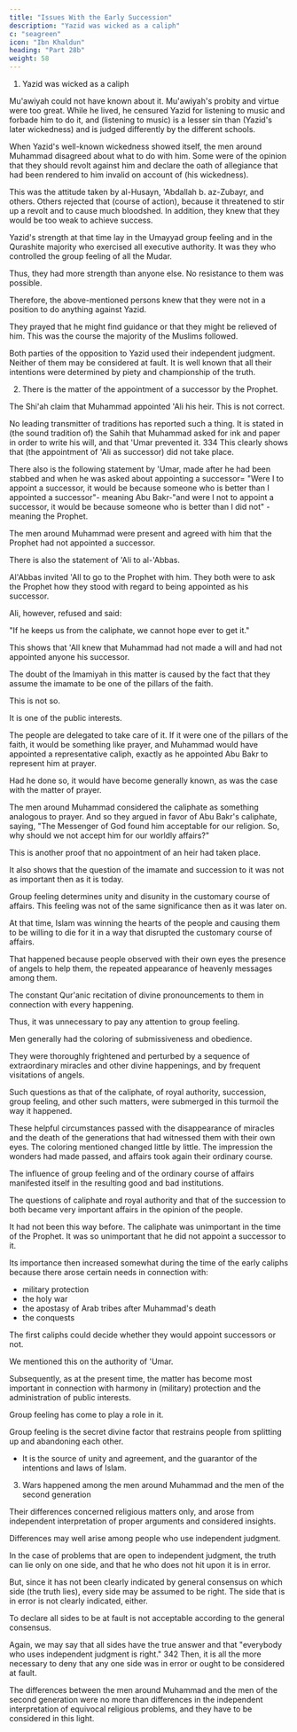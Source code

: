 ```yaml
---
title: "Issues With the Early Succession"
description: "Yazid was wicked as a caliph"
c: "seagreen"
icon: "Ibn Khaldun"
heading: "Part 28b"
weight: 58
---
```



1. Yazid was wicked as a caliph 

<!-- One should beware of thinking that --> 

Mu'awiyah could not have known about it. Mu'awiyah's probity and virtue were too great. While he lived, he censured Yazid for listening to music and forbade him to do it, and (listening to music) is a lesser sin than (Yazid's later wickedness) and is judged differently by the different schools.

When Yazid's well-known wickedness showed itself, the men around Muhammad disagreed about what to do with him. Some were of the opinion that they should revolt against him and declare the oath of allegiance that had been
rendered to him invalid on account of (his wickedness). 

This was the attitude taken by al-Husayn, 'Abdallah b. az-Zubayr, and others. Others rejected that (course of action), because it threatened to stir up a revolt and to cause much bloodshed. In addition, they knew that they would be too weak to achieve success. 

Yazid's strength at that time lay in the Umayyad group feeling and in the Qurashite majority who exercised all executive authority. It was they who controlled the group feeling of all the Mudar. 

Thus, they had more strength than anyone else. No resistance to them was possible. 

Therefore, the above-mentioned persons knew that they were not in a position to do anything against Yazid. 

They prayed that he might find guidance or that they might be relieved of him. This was the course the majority of the Muslims followed. 

Both parties of the opposition to Yazid used their independent judgment. Neither of them may be considered at fault. It is well known that all their intentions were determined by piety and championship of the truth.
<!-- May God enable us to follow their model. -->


2. There is the matter of the appointment of a successor by the Prophet.

The Shi'ah claim that Muhammad appointed 'Ali his heir. This is not correct. 

No leading transmitter of traditions has reported such a thing. It is stated in (the sound tradition of) the Sahih that Muhammad asked for ink and paper in order to write his
will, and that 'Umar prevented it. 334 This clearly shows that (the appointment of 'Ali as successor) did not take place.

There also is the following statement by 'Umar, made after he had been stabbed and when he was asked about appointing a successor= "Were I to appoint a successor, it would be because someone who is better than I appointed a successor"- meaning Abu Bakr-"and were I not to appoint a successor, it would be because someone who is better than I did not" -meaning the Prophet. 
<!-- 335  -->
<!-- 336 -->

The men around Muhammad were present and agreed with him that the Prophet  had not appointed a successor.

There is also the statement of 'Ali to al-'Abbas. 

Al'Abbas invited 'All to go to the Prophet with him. They both were to ask the Prophet how they stood with regard to being appointed as his successor. 

Ali, however, refused and said:

"If he keeps us from the caliphate, we cannot hope ever to get it." 
<!-- 337  -->

This shows that 'All knew that Muhammad had not made a will and had not appointed anyone his successor. 

The doubt of the Imamiyah in this matter is caused by the fact that they assume the imamate to be one of the pillars of the faith. 
<!-- 338  -->

This is not so. 

It is one of the public interests. 

The people are delegated to take care of it. If it were one of the pillars of the faith, it would be something like prayer, and Muhammad would have appointed a representative caliph, exactly as he appointed Abu Bakr to represent him at prayer. 

Had he done so, it would have become generally known, as was the case with the matter of prayer. 

The men around Muhammad considered the caliphate as something analogous to prayer. And so they argued in favor of Abu Bakr's caliphate, saying, "The Messenger of God found him acceptable for our religion. So, why should we not accept him for our worldly affairs?" 
<!-- 339  -->

This is another proof that no appointment of an heir had taken place.

It also shows that the question of the imamate and succession to it was not as important then as it is today. 

Group feeling determines unity and disunity in the customary course of affairs. This feeling was not of the same significance then as it was later on.

At that time, Islam was winning the hearts of the people and causing them to be willing to die for it in a way that disrupted the customary course of affairs. 

That happened because people observed with their own eyes the presence of angels to help them, the repeated appearance of heavenly messages among them.

The constant Qur'anic recitation of divine pronouncements to them in connection with every happening. 

Thus, it was unnecessary to pay any attention to group feeling. 

Men generally had the coloring of submissiveness and obedience. 

They were thoroughly frightened and perturbed by a sequence of extraordinary miracles and other divine happenings, and by frequent visitations of angels.
<!-- 340  -->

Such questions as that of the caliphate, of royal authority, succession, group feeling, and other such matters, were submerged in this turmoil the way it happened.

These helpful circumstances passed with the disappearance of miracles and the death of the generations that had witnessed them with their own eyes. The coloring mentioned changed little by little. The impression the wonders had made passed, and affairs took again their ordinary course. 

The influence of group feeling and of the ordinary course of affairs manifested itself in the resulting good and bad institutions. 

The questions of caliphate and royal authority and that of the succession to both became very important affairs in the opinion of the people. 

It had not been this way before.  The caliphate was unimportant in the time of the Prophet. It was so unimportant that he did not appoint a successor to it. 

Its importance then increased somewhat during the time of the early caliphs because there arose certain needs in connection with:
- military protection
- the holy war
- the apostasy of Arab tribes after Muhammad's death
- the conquests

The first caliphs could decide whether they would appoint successors or not. 

We mentioned this on the authority of 'Umar. 

Subsequently, as at the present time, the matter has become most important in connection with harmony in (military) protection and the administration of public interests. 

Group feeling has come to play a role in it.

Group feeling is the secret divine factor that restrains people from splitting up and abandoning each other. 
- It is the source of unity and agreement, and the guarantor of the intentions and laws of Islam. 

<!-- When this is understood, God's wise plans with regard to His creation and His creatures will become clear. 341 -->


3. Wars happened among the men around Muhammad and the men of the second generation

Their differences concerned religious matters only, and arose from independent interpretation of proper arguments and considered insights. 

Differences may well arise among people who use independent judgment. 

In the case of problems that are open to independent judgment, the truth can lie only on one side, and that he who does not hit upon it is in error. 

But, since it has not been clearly indicated by general consensus on which side (the truth lies), every side may be assumed to be right. The side that is in error is not clearly indicated, either. 

To declare all sides to be at fault is not acceptable according to the general consensus.

Again, we may say that all sides have the true answer and that "everybody who uses independent judgment is right." 342 Then, it is all the more necessary to deny that
any one side was in error or ought to be considered at fault.

The differences between the men around Muhammad and the men of the second generation were no more than differences in the independent interpretation
of equivocal religious problems, and they have to be considered in this light.
